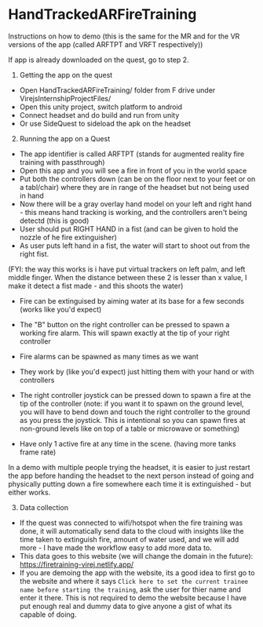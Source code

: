 # HandTrackedARFireTraining

Instructions on how to demo (this is the same for the MR and for the VR versions of the app (called ARFTPT and VRFT respectively))

If app is already downloaded on the quest, go to step 2.

1. Getting the app on the quest

- Open HandTrackedARFireTraining/ folder from F drive under VirejsInternshipProjectFiles/
- Open this unity project, switch platform to android
- Connect headset and do build and run from unity
- Or use SideQuest to sideload the apk on the headset

2. Running the app on a Quest

- The app identifier is called ARFTPT (stands for augmented reality fire training with passthrough)
- Open this app and you will see a fire in front of you in the world space
- Put both the controllers down (can be on the floor next to your feet or on a tabl/chair) where they are in range of the headset but not being used in hand
- Now there will be a gray overlay hand model on your left and right hand - this means hand tracking is working, and the controllers aren't being detectd (this is good)
- User should put RIGHT HAND in a fist (and can be given to hold the nozzle of he fire extinguisher)
- As user puts left hand in a fist, the water will start to shoot out from the right fist.

(FYI: the way this works is i have put virtual trackers on left palm, and left middle finger. When the distance between these 2 is lesser than x value, I make it detect a fist made - and this shoots the water)

- Fire can be extinguised by aiming water at its base for a few seconds (works like you'd expect)

- The "B" button on the right controller can be pressed to spawn a working fire alarm. This will spawn exactly at the tip of your right controller
- Fire alarms can be spawned as many times as we want
- They work by (like you'd expect) just hitting them with your hand or with controllers

- The right controller joystick can be pressed down to spawn a fire at the tip of the controller (note: if you want it to spawn on the ground level, you will have to bend down and touch the right controller to the ground as you press the joystick. This is intentional so you can spawn fires at non-ground levels like on top of a table or microwave or something)

- Have only 1 active fire at any time in the scene. (having more tanks frame rate)

In a demo with multiple people trying the headset, it is easier to just restart the app before handing the headset to the next person instead of going and physically putting down a fire somewhere each time it is extinguished - but either works.

3. Data collection

- If the quest was connected to wifi/hotspot when the fire training was done, it will automatically send data to the cloud with insights like the time taken to extinguish fire, amount of water used, and we will add more - I have made the workflow easy to add more data to.
- This data goes to this website (we will change the domain in the future): https://firetraining-virej.netlify.app/
- If you are demoing the app with the website, its a good idea to first go to the website and where it says `Click here to set the current trainee name before starting the training`, ask the user for thier name and enter it there. This is not required to demo the website because I have put enough real and dummy data to give anyone a gist of what its capable of doing.
